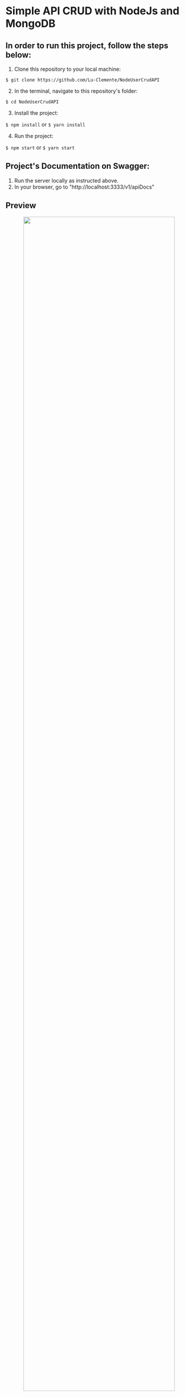 # Simple API CRUD with NodeJs and MongoDB

## In order to run this project, follow the steps below:

1. Clone this repository to your local machine:

`$ git clone https://github.com/Lu-Clemente/NodeUserCrudAPI`

2. In the terminal, navigate to this repository's folder:

`$ cd NodeUserCrudAPI`

3. Install the project:

`$ npm install` or `$ yarn install`

4. Run the project:

`$ npm start` or `$ yarn start`

## Project's Documentation on Swagger:

1. Run the server locally as instructed above.
2. In your browser, go to "http://localhost:3333/v1/apiDocs"

## Preview

<p align="center">
 <img align="center" width="90%" src="https://github.com/Lu-Clemente/SimpleCrudApi/blob/main/assets/Preview1.png">
</p>

<p align="center">
 <img align="center" width="90%" src="https://github.com/Lu-Clemente/SimpleCrudApi/blob/main/assets/Preview2.png">
</p>
